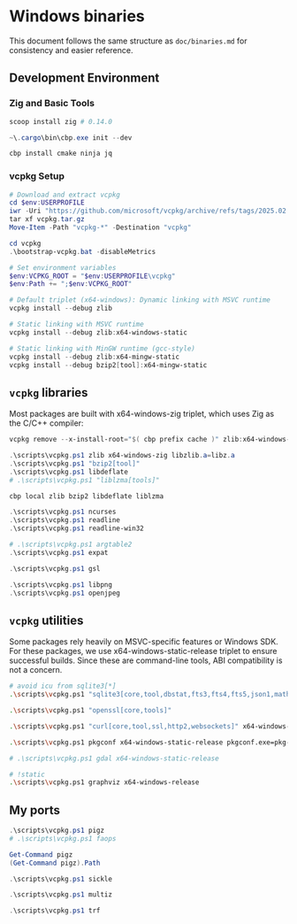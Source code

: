 # Windows binaries

This document follows the same structure as `doc/binaries.md` for consistency and easier reference.

## Development Environment

### Zig and Basic Tools

```powershell
scoop install zig # 0.14.0

~\.cargo\bin\cbp.exe init --dev

cbp install cmake ninja jq

```

### vcpkg Setup

```powershell
# Download and extract vcpkg
cd $env:USERPROFILE
iwr -Uri "https://github.com/microsoft/vcpkg/archive/refs/tags/2025.02.14.tar.gz" -OutFile "vcpkg.tar.gz"
tar xf vcpkg.tar.gz
Move-Item -Path "vcpkg-*" -Destination "vcpkg"

cd vcpkg
.\bootstrap-vcpkg.bat -disableMetrics

# Set environment variables
$env:VCPKG_ROOT = "$env:USERPROFILE\vcpkg"
$env:Path += ";$env:VCPKG_ROOT"

```

```powershell
# Default triplet (x64-windows): Dynamic linking with MSVC runtime
vcpkg install --debug zlib

# Static linking with MSVC runtime
vcpkg install --debug zlib:x64-windows-static

# Static linking with MinGW runtime (gcc-style)
vcpkg install --debug zlib:x64-mingw-static
vcpkg install --debug bzip2[tool]:x64-mingw-static

```

## `vcpkg` libraries

Most packages are built with x64-windows-zig triplet, which uses Zig as the C/C++ compiler:

```powershell
vcpkg remove --x-install-root="$( cbp prefix cache )" zlib:x64-windows-zig

.\scripts\vcpkg.ps1 zlib x64-windows-zig libzlib.a=libz.a
.\scripts\vcpkg.ps1 "bzip2[tool]"
.\scripts\vcpkg.ps1 libdeflate
# .\scripts\vcpkg.ps1 "liblzma[tools]"

cbp local zlib bzip2 libdeflate liblzma

.\scripts\vcpkg.ps1 ncurses
.\scripts\vcpkg.ps1 readline
.\scripts\vcpkg.ps1 readline-win32

# .\scripts\vcpkg.ps1 argtable2
.\scripts\vcpkg.ps1 expat

.\scripts\vcpkg.ps1 gsl

.\scripts\vcpkg.ps1 libpng
.\scripts\vcpkg.ps1 openjpeg

```

## `vcpkg` utilities

Some packages rely heavily on MSVC-specific features or Windows SDK. For these packages, we use
x64-windows-static-release triplet to ensure successful builds. Since these are command-line tools,
ABI compatibility is not a concern.

```bash
# avoid icu from sqlite3[*]
.\scripts\vcpkg.ps1 "sqlite3[core,tool,dbstat,fts3,fts4,fts5,json1,math,rtree,soundex,zlib]" x64-windows-static-release

.\scripts\vcpkg.ps1 "openssl[core,tools]"

.\scripts\vcpkg.ps1 "curl[core,tool,ssl,http2,websockets]" x64-windows-static-release

.\scripts\vcpkg.ps1 pkgconf x64-windows-static-release pkgconf.exe=pkg-config.exe

# .\scripts\vcpkg.ps1 gdal x64-windows-static-release

# !static
.\scripts\vcpkg.ps1 graphviz x64-windows-release

```

## My ports

```powershell
.\scripts\vcpkg.ps1 pigz
# .\scripts\vcpkg.ps1 faops

Get-Command pigz
(Get-Command pigz).Path

.\scripts\vcpkg.ps1 sickle

.\scripts\vcpkg.ps1 multiz

.\scripts\vcpkg.ps1 trf

```
